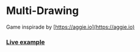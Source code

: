 # Multi-Drawing

Game inspirade by [https://aggie.io](https://aggie.io)

### [Live example](https://multidrawing-86148.firebaseapp.com/)
